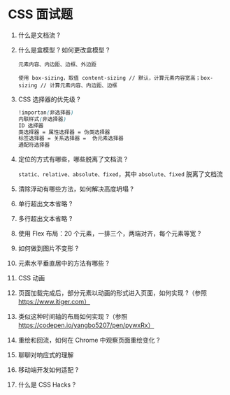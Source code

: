# CSS 面试题



1. 什么是文档流 ?

2. 什么是盒模型 ? 如何更改盒模型 ?

   `元素内容、内边距、边框、外边距`

   `使用 box-sizing，取值 content-sizing // 默认，计算元素内容宽高；box-sizing // 计算元素内容、内边距、边框`

3. CSS 选择器的优先级 ?

   ```css
   !importan(非选择器)
   内联样式(非选择器)
   ID 选择器
   类选择器 = 属性选择器 = 伪类选择器
   标签选择器 = 关系选择器 =  伪元素选择器
   通配符选择器
   ```

4. 定位的方式有哪些，哪些脱离了文档流 ?

   `static、relative、absolute、fixed`，其中 `absolute、fixed` 脱离了文档流

5. 清除浮动有哪些方法，如何解决高度坍塌 ?

6. 单行超出文本省略 ?

7. 多行超出文本省略 ?

8. 使用 Flex 布局：20 个元素，一排三个，两端对齐，每个元素等宽 ?

9. 如何做到图片不变形 ?

10. 元素水平垂直居中的方法有哪些 ?

11. CSS 动画

12. 页面加载完成后，部分元素以动画的形式进入页面，如何实现 ?（参照 https://www.itiger.com）

13. 类似这种时间轴的布局如何实现 ?（参照 https://codepen.io/yangbo5207/pen/pywxRx）

14. 重绘和回流，如何在 Chrome 中观察页面重绘变化 ?

15. 聊聊对响应式的理解

16. 移动端开发如何适配 ?

17. 什么是 CSS Hacks ?
